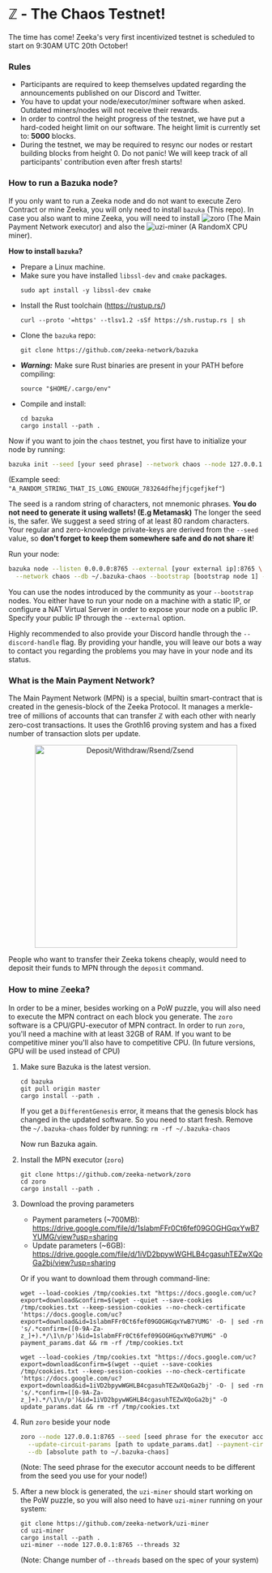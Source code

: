 # ℤ - The Chaos Testnet!

The time has come! Zeeka's very first incentivized testnet is scheduled to start
on 9:30AM UTC 20th October!

### Rules

 - Participants are required to keep themselves updated regarding the announcements published on our Discord and Twitter.
 - You have to updat your node/executor/miner software when asked. Outdated miners/nodes will not receive their rewards.
 - In order to control the height progress of the testnet, we have put a hard-coded height limit on our software. The height limit is currently set to: **5000** blocks.
 - During the testnet, we may be required to resync our nodes or restart building blocks from height 0. Do not panic! We will keep track of all participants' contribution even after fresh starts!

### How to run a Bazuka node?

If you only want to run a Zeeka node and do not want to execute Zero Contract or
mine Zeeka, you will only need to install `bazuka` (This repo). In case you also
want to mine Zeeka, you will need to install ![zoro](https://github.com/zeeka-network/zoro)
(The Main Payment Network executor) and also the ![uzi-miner](https://github.com/zeeka-network/uzi-miner)
(A RandomX CPU miner).

**How to install `bazuka`?**

 * Prepare a Linux machine.
 * Make sure you have installed `libssl-dev` and `cmake` packages.
    ```
    sudo apt install -y libssl-dev cmake
    ```
 * Install the Rust toolchain (https://rustup.rs/)
    ```
    curl --proto '=https' --tlsv1.2 -sSf https://sh.rustup.rs | sh
    ```
 * Clone the `bazuka` repo:
    ```
    git clone https://github.com/zeeka-network/bazuka
    ```
 * ***Warning:*** Make sure Rust binaries are present in your PATH before compiling:
    ```
    source "$HOME/.cargo/env"
    ```
 * Compile and install:
    ```
    cd bazuka
    cargo install --path .
    ```

Now if you want to join the `chaos` testnet, you first have to initialize your
node by running:

```sh
bazuka init --seed [your seed phrase] --network chaos --node 127.0.0.1:8765
```

(Example seed: `"A_RANDOM_STRING_THAT_IS_LONG_ENOUGH_783264dfhejfjcgefjkef"`)

The seed is a random string of characters, not mnemonic phrases. **You do not need to generate it using wallets! (E.g Metamask)**
The longer the seed is, the safer. We suggest a seed string of at least 80 random characters. Your regular and zero-knowledge private-keys are derived from the `--seed` value, so **don't forget to keep them somewhere safe and do not share it**!

Run your node:

```sh
bazuka node --listen 0.0.0.0:8765 --external [your external ip]:8765 \
  --network chaos --db ~/.bazuka-chaos --bootstrap [bootstrap node 1] --bootstrap [bootstrap node 2] ...
```

You can use the nodes introduced by the community as your `--bootstrap` nodes.
You either have to run your node on a machine with a static IP, or configure a NAT
Virtual Server in order to expose your node on a public IP. Specify your public IP
through the `--external` option.

Highly recommended to also provide your Discord handle through the
`--discord-handle` flag. By providing your handle, you will leave our bots a
way to contact you regarding the problems you may have in your node and its status.

### What is the Main Payment Network?

The Main Payment Network (MPN) is a special, builtin smart-contract that is
created in the genesis-block of the Zeeka Protocol. It manages a merkle-tree of
millions of accounts that can transfer ℤ with each other with nearly zero-cost
transactions. It uses the Groth16 proving system and has a fixed number of
transaction slots per update.

<p align="center">
    <img width="400" src="https://user-images.githubusercontent.com/4275654/188954000-450b32ad-c5e8-4714-9664-3afa40400508.png" alt="Deposit/Withdraw/Rsend/Zsend">
</p>

People who want to transfer their Zeeka tokens cheaply, would need to deposit
their funds to MPN through the `deposit` command.

### How to mine ℤeeka?

In order to be a miner, besides working on a PoW puzzle, you will also need to
execute the MPN contract on each block you generate. The `zoro` software is
a CPU/GPU-executor of MPN contract. In order to run `zoro`, you'll need a machine
with at least 32GB of RAM. If you want to be competitive miner you'll also have to
competitive CPU. (In future versions, GPU will be used instead of CPU)

1. Make sure Bazuka is the latest version.

   ```
   cd bazuka
   git pull origin master
   cargo install --path .
   ```

   If you get a `DifferentGenesis` error, it means that the genesis block has changed
   in the updated software. So you need to start fresh. Remove the `~/.bazuka-chaos`
   folder by running: `rm -rf ~/.bazuka-chaos`

   Now run Bazuka again.

2. Install the MPN executor (`zoro`)

   ```
   git clone https://github.com/zeeka-network/zoro
   cd zoro
   cargo install --path .
   ```

3. Download the proving parameters

   - Payment parameters (~700MB): https://drive.google.com/file/d/1slabmFFr0Ct6fef09GOGHGqxYwB7YUMG/view?usp=sharing
   - Update parameters (~6GB): https://drive.google.com/file/d/1iVD2bpywWGHLB4cgasuhTEZwXQoGa2bj/view?usp=sharing

   Or if you want to download them through command-line:

   ```
   wget --load-cookies /tmp/cookies.txt "https://docs.google.com/uc?export=download&confirm=$(wget --quiet --save-cookies /tmp/cookies.txt --keep-session-cookies --no-check-certificate 'https://docs.google.com/uc?export=download&id=1slabmFFr0Ct6fef09GOGHGqxYwB7YUMG' -O- | sed -rn 's/.*confirm=([0-9A-Za-z_]+).*/\1\n/p')&id=1slabmFFr0Ct6fef09GOGHGqxYwB7YUMG" -O payment_params.dat && rm -rf /tmp/cookies.txt
   ```

   ```
   wget --load-cookies /tmp/cookies.txt "https://docs.google.com/uc?export=download&confirm=$(wget --quiet --save-cookies /tmp/cookies.txt --keep-session-cookies --no-check-certificate 'https://docs.google.com/uc?export=download&id=1iVD2bpywWGHLB4cgasuhTEZwXQoGa2bj' -O- | sed -rn 's/.*confirm=([0-9A-Za-z_]+).*/\1\n/p')&id=1iVD2bpywWGHLB4cgasuhTEZwXQoGa2bj" -O update_params.dat && rm -rf /tmp/cookies.txt
   ```

4. Run `zoro` beside your node

   ```sh
   zoro --node 127.0.0.1:8765 --seed [seed phrase for the executor account] --network chaos \
     --update-circuit-params [path to update_params.dat] --payment-circuit-params [path to payment_params.dat] \
     --db [absolute path to ~/.bazuka-chaos]
   ```

   (Note: The seed phrase for the executor account needs to be different from the
   seed you use for your node!)

5. After a new block is generated, the `uzi-miner` should start working on the PoW
  puzzle, so you will also need to have `uzi-miner` running on your system:

   ```
   git clone https://github.com/zeeka-network/uzi-miner
   cd uzi-miner
   cargo install --path .
   uzi-miner --node 127.0.0.1:8765 --threads 32
   ```

   (Note: Change number of `--threads` based on the spec of your system)
